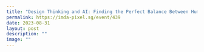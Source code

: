 ```yaml
---
title: "Design Thinking and AI: Finding the Perfect Balance Between Human and Machine"
permalink: https://imda-pixel.sg/event/439
date: 2023-08-31
layout: post
description: ""
image: ""
---
```

